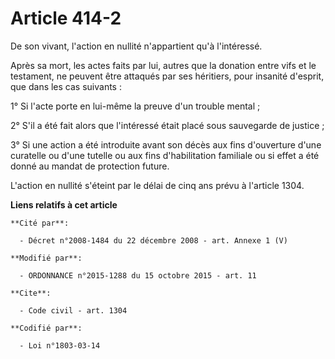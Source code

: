 # Article 414-2

De son vivant, l'action en nullité n'appartient qu'à l'intéressé. 

Après sa mort, les actes faits par lui, autres que la donation entre vifs et le testament, ne peuvent être attaqués par ses
héritiers, pour insanité d'esprit, que dans les cas suivants : 

1° Si l'acte porte en lui-même la preuve d'un trouble mental ; 

2° S'il a été fait alors que l'intéressé était placé sous sauvegarde de justice ; 

3° Si une action a été introduite avant son décès             aux fins d'ouverture d'une curatelle ou d'une tutelle ou aux
fins d'habilitation familiale ou si effet a été donné au mandat de protection future. 

L'action en nullité s'éteint par le délai de cinq ans prévu à l'article 1304.

**Liens relatifs à cet article**

	**Cité par**:

	  - Décret n°2008-1484 du 22 décembre 2008 - art. Annexe 1 (V)

	**Modifié par**:

	  - ORDONNANCE n°2015-1288 du 15 octobre 2015 - art. 11

	**Cite**:

	  - Code civil - art. 1304

	**Codifié par**:

	  - Loi n°1803-03-14
